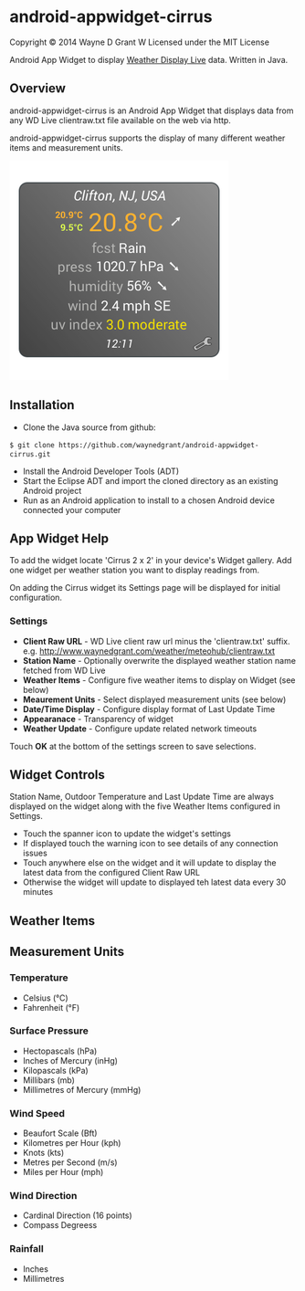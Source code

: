# android-appwidget-cirrus

Copyright © 2014 Wayne D Grant
W
Licensed under the MIT License

Android App Widget to display [Weather Display Live](http://www.weather-display.com/wdlive.php) data. Written in Java.

## Overview

android-appwidget-cirrus is an Android App Widget that displays data from any WD Live clientraw.txt file available on the web via http.

android-appwidget-cirrus supports the display of many different weather items and measurement units.

![alt tag](res/drawable-nodpi/preview.png)

## Installation

* Clone the Java source from github:

```
$ git clone https://github.com/waynedgrant/android-appwidget-cirrus.git
```

* Install the Android Developer Tools (ADT)
* Start the Eclipse ADT and import the cloned directory as an existing Android project
* Run as an Android application to install to a chosen Android device connected your computer

## App Widget Help

To add the widget locate 'Cirrus 2 x 2' in your device's Widget gallery. Add one widget per weather station you want to display readings from.

On adding the Cirrus widget its Settings page will be displayed for initial configuration.

### Settings

* **Client Raw URL** - WD Live client raw url minus the 'clientraw.txt' suffix. e.g. http://www.waynedgrant.com/weather/meteohub/clientraw.txt
* **Station Name** - Optionally overwrite the displayed weather station name fetched from WD Live
* **Weather Items** - Configure five weather items to display on Widget (see below)
* **Meaurement Units** - Select displayed measurement units (see below)
* **Date/Time Display** - Configure display format of Last Update Time
* **Appearanace** - Transparency of widget
* **Weather Update** - Configure update related network timeouts

Touch **OK** at the bottom of the settings screen to save selections.

## Widget Controls

Station Name, Outdoor Temperature and Last Update Time are always displayed on the widget along with the five Weather Items configured in Settings.

* Touch the spanner icon to update the widget's settings
* If displayed touch the warning icon to see details of any connection issues
* Touch anywhere else on the widget and it will update to display the latest data from the configured Client Raw URL
* Otherwise the widget will update to displayed teh latest data every 30 minutes

## Weather Items

## Measurement Units

### Temperature

* Celsius (°C)
* Fahrenheit (°F)

### Surface Pressure

* Hectopascals (hPa)
* Inches of Mercury (inHg)
* Kilopascals (kPa)
* Millibars (mb)
* Millimetres of Mercury (mmHg)

### Wind Speed

* Beaufort Scale (Bft)
* Kilometres per Hour (kph)
* Knots (kts)
* Metres per Second (m/s)
* Miles per Hour (mph)

### Wind Direction

* Cardinal Direction (16 points)
* Compass Degreess

### Rainfall

* Inches
* Millimetres
